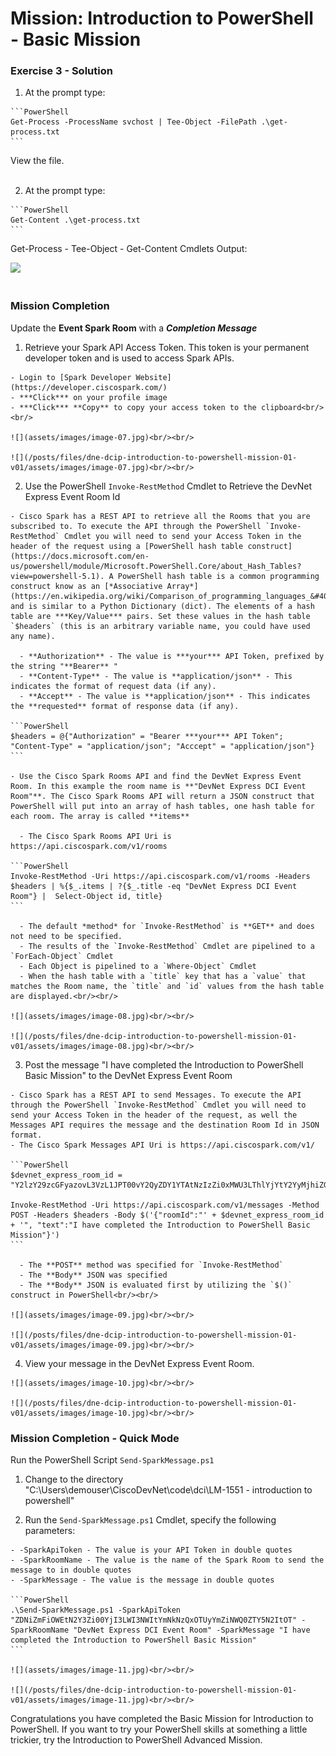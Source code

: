 # Mission: Introduction to PowerShell - Basic Mission

### Exercise 3 - Solution

  1. At the prompt type:

    ```PowerShell
    Get-Process -ProcessName svchost | Tee-Object -FilePath .\get-process.txt
    ```

  View the file.</br></br>

  2. At the prompt type:

    ```PowerShell
    Get-Content .\get-process.txt
    ```

  Get-Process - Tee-Object - Get-Content Cmdlets Output:

  <!--![](assets/images/image-06.jpg)<br/><br/>-->

  ![](/posts/files/dne-dcip-introduction-to-powershell-mission-01-v01/assets/images/image-06.jpg)<br/><br/>

### Mission Completion

Update the **Event Spark Room** with a ***Completion Message***

  1. Retrieve your Spark API Access Token. This token is your permanent developer token and is used to access Spark APIs.

    - Login to [Spark Developer Website](https://developer.ciscospark.com/)
    - ***Click*** on your profile image
    - ***Click*** **Copy** to copy your access token to the clipboard<br/><br/>

    ![](assets/images/image-07.jpg)<br/><br/>

    ![](/posts/files/dne-dcip-introduction-to-powershell-mission-01-v01/assets/images/image-07.jpg)<br/><br/>

  2. Use the PowerShell `Invoke-RestMethod` Cmdlet to Retrieve the DevNet Express Event Room Id

    - Cisco Spark has a REST API to retrieve all the Rooms that you are subscribed to. To execute the API through the PowerShell `Invoke-RestMethod` Cmdlet you will need to send your Access Token in the header of the request using a [PowerShell hash table construct](https://docs.microsoft.com/en-us/powershell/module/Microsoft.PowerShell.Core/about_Hash_Tables?view=powershell-5.1). A PowerShell hash table is a common programming construct know as an [*Associative Array*](https://en.wikipedia.org/wiki/Comparison_of_programming_languages_&#40;associative_array&#41;) and is similar to a Python Dictionary (dict). The elements of a hash table are ***Key/Value*** pairs. Set these values in the hash table `$headers` (this is an arbitrary variable name, you could have used any name).

      - **Authorization** - The value is ***your*** API Token, prefixed by the string "**Bearer** "
      - **Content-Type** - The value is **application/json** - This indicates the format of request data (if any).
      - **Accept** - The value is **application/json** - This indicates the **requested** format of response data (if any).

    ```PowerShell
    $headers = @{"Authorization" = "Bearer ***your*** API Token"; "Content-Type" = "application/json"; "Acccept" = "application/json"}
    ```

    - Use the Cisco Spark Rooms API and find the DevNet Express Event Room. In this example the room name is **"DevNet Express DCI Event Room"**. The Cisco Spark Rooms API will return a JSON construct that PowerShell will put into an array of hash tables, one hash table for each room. The array is called **items**

      - The Cisco Spark Rooms API Uri is https://api.ciscospark.com/v1/rooms

    ```PowerShell
    Invoke-RestMethod -Uri https://api.ciscospark.com/v1/rooms -Headers $headers | %{$_.items | ?{$_.title -eq "DevNet Express DCI Event Room"} |  Select-Object id, title}
    ```

      - The default *method* for `Invoke-RestMethod` is **GET** and does not need to be specified.
      - The results of the `Invoke-RestMethod` Cmdlet are pipelined to a `ForEach-Object` Cmdlet
      - Each Object is pipelined to a `Where-Object` Cmdlet
      - When the hash table with a `title` key that has a `value` that matches the Room name, the `title` and `id` values from the hash table are displayed.<br/><br/>

    ![](assets/images/image-08.jpg)<br/><br/>

    ![](/posts/files/dne-dcip-introduction-to-powershell-mission-01-v01/assets/images/image-08.jpg)<br/><br/>

  3. Post the message "I have completed the Introduction to PowerShell Basic Mission" to the DevNet Express Event Room

    - Cisco Spark has a REST API to send Messages. To execute the API through the PowerShell `Invoke-RestMethod` Cmdlet you will need to send your Access Token in the header of the request, as well the Messages API requires the message and the destination Room Id in JSON format.
    - The Cisco Spark Messages API Uri is https://api.ciscospark.com/v1/

    ```PowerShell
    $devnet_express_room_id = "Y2lzY29zcGFyazovL3VzL1JPT00vY2QyZDY1YTAtNzIzZi0xMWU3LThlYjYtY2YyMjhiZGY5OTRm"

    Invoke-RestMethod -Uri https://api.ciscospark.com/v1/messages -Method POST -Headers $headers -Body $('{"roomId":"' + $devnet_express_room_id + '", "text":"I have completed the Introduction to PowerShell Basic Mission"}')
    ```

      - The **POST** method was specified for `Invoke-RestMethod`
      - The **Body** JSON was specified
      - The **Body** JSON is evaluated first by utilizing the `$()` construct in PowerShell<br/><br/>

    ![](assets/images/image-09.jpg)<br/><br/>

    ![](/posts/files/dne-dcip-introduction-to-powershell-mission-01-v01/assets/images/image-09.jpg)<br/><br/>

  4. View your message in the DevNet Express Event Room.

    ![](assets/images/image-10.jpg)<br/><br/>

    ![](/posts/files/dne-dcip-introduction-to-powershell-mission-01-v01/assets/images/image-10.jpg)<br/><br/>

### Mission Completion - Quick Mode

  Run the PowerShell Script `Send-SparkMessage.ps1`

  1. Change to the directory "C:\Users\demouser\CiscoDevNet\code\dci\LM-1551 - introduction to powershell"

  2. Run the `Send-SparkMessage.ps1` Cmdlet, specify the following parameters:

    - -SparkApiToken - The value is your API Token in double quotes
    - -SparkRoomName - The value is the name of the Spark Room to send the message to in double quotes
    - -SparkMessage - The value is the message in double quotes

    ```PowerShell
    .\Send-SparkMessage.ps1 -SparkApiToken "ZDNiZmFiOWEtN2Y3Zi00YjI3LWI3NWItYmNkNzQxOTUyYmZiNWQ0ZTY5N2ItOT" -SparkRoomName "DevNet Express DCI Event Room" -SparkMessage "I have completed the Introduction to PowerShell Basic Mission"
    ```

    ![](assets/images/image-11.jpg)<br/><br/>

    ![](/posts/files/dne-dcip-introduction-to-powershell-mission-01-v01/assets/images/image-11.jpg)<br/><br/>

Congratulations you have completed the Basic Mission for Introduction to PowerShell. If you want to try your PowerShell skills at something a little trickier, try the Introduction to PowerShell Advanced Mission.

